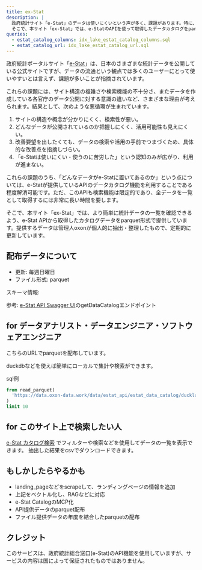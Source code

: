 ```yaml
---
title: ex-Stat
description: |
  政府統計サイト「e-Stat」のデータは使いにくいという声が多く、課題があります。特に、サイト構造や検索機能が分かりにくいため、欲しいデータを探すのが難しいのが問題です。
  そこで、本サイト「ex-Stat」では、e-StatのAPIを使って取得したデータカタログをparquet形式で配布しています。データは毎週更新し、簡単に利用できるよう整理しています。
queries:
  - estat_catalog_columns: idx_lake_estat_catalog_columns.sql
  - estat_catalog_url: idx_lake_estat_catalog_url.sql
---
```


政府統計ポータルサイト「[e-Stat](https://www.e-stat.go.jp/)」は、日本のさまざまな統計データを公開している公式サイトですが、データの流通という観点では多くのユーザーにとって使いやすいとは言えず、課題が多いことが指摘されています。

これらの課題には、サイト構造の複雑さや検索機能の不十分さ、またデータを作成している各官庁のデータ公開に対する意識の違いなど、さまざまな理由が考えられます。結果として、次のような悪循環が生まれています。

1. サイトの構造や概念が分かりにくく、検索性が悪い。
2. どんなデータが公開されているのか把握しにくく、活用可能性も見えにくい。
3. 改善要望を出したくても、データの検索や活用の手前でつまづくため、具体的な改善点を指摘しづらい。
4. 「e-Statは使いにくい・使うのに苦労した」という認知のみが広がり、利用が進まない。

これらの課題のうち、「どんなデータがe-Statに置いてあるのか」という点については、e-Statが提供しているAPIのデータカタログ機能を利用することである程度解消可能です。ただ、このAPIも検索機能は限定的であり、全データを一覧として取得するには非常に長い時間を要します。

そこで、本サイト「ex-Stat」では、より簡単に統計データの一覧を確認できるよう、e-Stat APIから取得したカタログデータをparquet形式で提供しています。提供するデータは管理人oxonが個人的に抽出・整理したもので、定期的に更新しています。

## 配布データについて

- 更新: 毎週日曜日
- ファイル形式: parquet

スキーマ情報:

<DataTable 
    data={estat_catalog_columns} 
    sort="column_order asc" 
    groupBy=root_column_name
    groupsOpen=false
    wrapTitles=true >
    <Column id=full_name_path />
    <Column id=column_type />
    <Column id=nulls_allowed />
    <Column id=comment wrap=true/>
    <Column id=min_value wrap=true />
    <Column id=max_value wrap=true />
</DataTable>

参考: [e-Stat API Swagger UI](https://api.e-stat.go.jp/swagger-ui)のgetDataCatalogエンドポイント

## for データアナリスト・データエンジニア・ソフトウェアエンジニア

こちらのURLでparquetを配布しています。

<DataTable data={estat_catalog_url} sortable=false downloadable=false compact=true wrapTitles=true>
    <Column id=file_url contentType=link wrap=true/>
</DataTable>

duckdbなどを使えば簡単にローカルで集計や検索ができます。

sql例

```sql
from read_parquet(
  'https://data.oxon-data.work/data/estat_api/estat_data_catalog/ducklake-01980372-2c34-79b9-81c9-25f2e366840c.parquet'
)
limit 10
```

## for このサイト上で検索したい人

[e-Stat カタログ検索](e_stat_catalog/e_stat_catalog_search) でフィルターや検索などを使用してデータの一覧を表示できます。
抽出した結果をcsvでダウンロードできます。

## もしかしたらやるかも

- landing_pageなどをscrapeして、ランディングページの情報を追加
- 上記をベクトル化し、RAGなどに対応
- e-Stat CatalogのMCP化
- API提供データのparquet配布
- ファイル提供データの年度を結合したparquetの配布

## クレジット

<Note>
このサービスは、政府統計総合窓口(e-Stat)のAPI機能を使用していますが、サービスの内容は国によって保証されたものではありません。
</Note>
